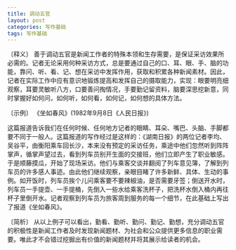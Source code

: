 ```yaml
---
title: 调动五官
layout: post
categories: 写作基础
tags: 写作基础
---
```


〔释义〕 善于调动五官是新闻工作者的特殊本领和生存需要，是保证采访效果所必需的。记者无论采用何种采访方式，总是要通过自己的口、耳、眼、手、脑的功能，靠问、听、看、记、想在采访中发挥作用，获取和积累各种新闻素材。因此，记者在实际工作中应有意识地锻炼提高和发挥自己的摄取能力，实现：眼要明亮细观察，耳要灵敏听八方，口要善问掏情况，手要勤记留资料，脑要深思挖新意，同时掌握好如何问，如何听，如何看，如何记，如何想的具体方法。

〔示例〕 《坐如春风》(1982年9月8日《人民日报》)

这篇报道告诉我们在任何时候、任何地方记者的眼睛、耳朵、嘴巴、头脑、手脚都要不同于一般人。这篇报道的写作经过是这样的：《湖南日报》的两位记者李均、吴谷平，由衡阳乘车回长沙，本来没有预定的采访任务，乘途中他们忽然听到阵阵掌声，循掌声望过去，看到列车员别开生面的交接班，他们立即产生了职业敏感。于是顺藤摸瓜，开始了现场采访。他们与乘客交谈并翻阅了列车意见簿，了解到列车员的许多感人事迹。由此他们继续观察，亲眼目睹了许多新鲜、具体、生动的事例。如开饭时，列车员挨个儿问乘客要不要辣椒油，是否需要牙签；倒送开水时，列车员一手提壶、一手提桶，先倒入一些水给乘客洗杯子，把洗杯水倒入桶内再往杯子里倒开水。记者观察到列车员为旅客周到服务的每一个细节，在此基础上写出了报道《坐如春风》。

〔简析〕 从以上例子可以看出，勤看、勤听、勤问、勤记、勤想，充分调动五官的积极性是新闻工作者及时发现新闻题材、为社会和公众提供更多信息的职业需要。唯此才不会错过挖掘出有价值的新闻题材并将其展示给读者的机会。 